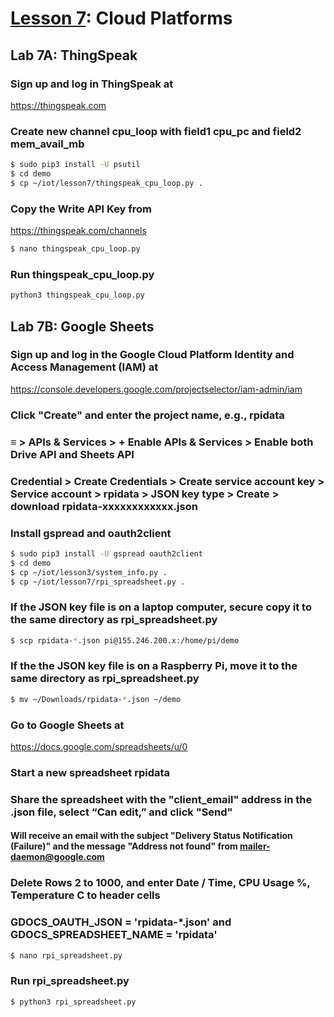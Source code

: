 # <a href="https://goo.gl/6BsKOa">Lesson 7</a>: Cloud Platforms

## Lab 7A: ThingSpeak

### Sign up and log in ThingSpeak at

https://thingspeak.com

### Create new channel cpu_loop with field1 cpu_pc and field2 mem_avail_mb
```sh
$ sudo pip3 install -U psutil
$ cd demo
$ cp ~/iot/lesson7/thingspeak_cpu_loop.py .
```
### Copy the Write API Key from

https://thingspeak.com/channels
```sh
$ nano thingspeak_cpu_loop.py
```
### Run thingspeak_cpu_loop.py
```sh
python3 thingspeak_cpu_loop.py
```
## Lab 7B: Google Sheets

### Sign up and log in the Google Cloud Platform Identity and Access Management (IAM) at

https://console.developers.google.com/projectselector/iam-admin/iam

### Click "Create" and enter the project name, e.g., rpidata

### &equiv; > APIs & Services > + Enable APIs & Services > Enable both Drive API and Sheets API

### Credential > Create Credentials > Create service account key > Service account > rpidata > JSON key type > Create > download rpidata-xxxxxxxxxxxx.json

### Install gspread and oauth2client
```sh
$ sudo pip3 install -U gspread oauth2client
$ cd demo
$ cp ~/iot/lesson3/system_info.py .
$ cp ~/iot/lesson7/rpi_spreadsheet.py .
```
### If the JSON key file is on a laptop computer, secure copy it to the same directory as rpi_spreadsheet.py
```sh
$ scp rpidata-*.json pi@155.246.200.x:/home/pi/demo
```
### If the the JSON key file is on a Raspberry Pi, move it to the same directory as rpi_spreadsheet.py
```sh
$ mv ~/Downloads/rpidata-*.json ~/demo
```

### Go to Google Sheets at

https://docs.google.com/spreadsheets/u/0

### Start a new spreadsheet rpidata

### Share the spreadsheet with the "client_email" address in the .json file, select “Can edit,” and click "Send"

#### Will receive an email with the subject "Delivery Status Notification (Failure)" and the message "Address not found" from mailer-daemon@google.com

### Delete Rows 2 to 1000, and enter Date / Time, CPU Usage %, Temperature C to header cells

### GDOCS_OAUTH_JSON = 'rpidata-*.json' and GDOCS_SPREADSHEET_NAME = 'rpidata'

```sh
$ nano rpi_spreadsheet.py
```
### Run rpi_spreadsheet.py
```sh
$ python3 rpi_spreadsheet.py
```
